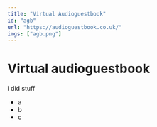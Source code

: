 ```yaml
---
title: "Virtual Audioguestbook"
id: "agb"
url: "https://audioguestbook.co.uk/"
imgs: ["agb.png"]
---
```


# Virtual audioguestbook

i did stuff

- a
- b
- c
